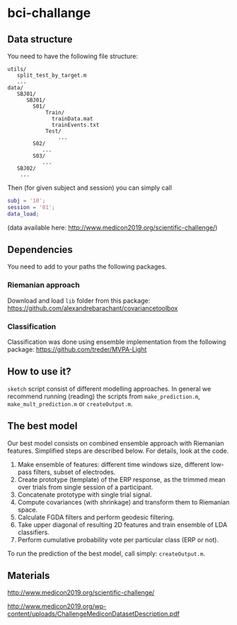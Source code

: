 # bci-challange

## Data structure

You need to have the following file structure:

```
utils/
   split_test_by_target.m
   ...
data/
   SBJ01/
      SBJ01/
        S01/
            Train/
              trainData.mat 
              trainEvents.txt
            Test/
                ...
        S02/
           ...
        S03/
           ...
   SBJ02/
    ...
```

Then (for given subject and session) you can simply call

```matlab
subj = '10';
session = '01';
data_load;
```
(data available here: http://www.medicon2019.org/scientific-challenge/)

## Dependencies

You need to add to your paths the following packages.

### Riemanian approach

Download and load `lib` folder from this package:
https://github.com/alexandrebarachant/covariancetoolbox

### Classification
Classification was done using ensemble implementation from the following package:
https://github.com/treder/MVPA-Light

## How to use it?

`sketch` script consist of different modelling approaches. In general we recommend running (reading) the scripts from `make_prediction.m`, `make_mult_prediction.m`  or `createOutput.m`.

## The best model

Our best model consists on combined ensemble approach with Riemanian features. Simplified steps are described below. For details, look at the code.

1. Make ensemble of features: different time windows size, different low-pass filters, subset of electrodes.
2. Create prototype (template) of the ERP response, as the trimmed mean over trials from single session of a participant.
3. Concatenate prototype with single trial signal.
4. Compute covariances (with shrinkage) and transform them to Riemanian space.
5. Calculate FGDA filters and perform geodesic filtering.
6. Take upper diagonal of resulting 2D features and train ensemble of LDA classifiers.
7. Perform cumulative probability vote per particular class (ERP or not).

To run the prediction of the best model, call simply: `createOutput.m`.

## Materials

http://www.medicon2019.org/scientific-challenge/

http://www.medicon2019.org/wp-content/uploads/ChallengeMediconDatasetDescription.pdf


